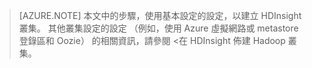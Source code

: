 
> [AZURE.NOTE] 本文中的步驟，使用基本設定的設定，以建立 HDInsight 叢集。 其他叢集設定的設定 （例如，使用 Azure 虛擬網路或 metastore 登錄區和 Oozie） 的相關資訊，請參閱 <<c0>在 HDInsight 佈建 Hadoop 叢集。

